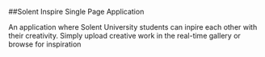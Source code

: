 ##Solent Inspire Single Page Application

An application where Solent University students can inpire each other with their creativity. Simply upload creative work in the real-time gallery or browse for inspiration